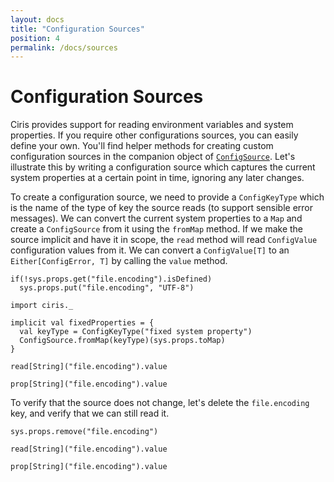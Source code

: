 ```yaml
---
layout: docs
title: "Configuration Sources"
position: 4
permalink: /docs/sources
---
```


# Configuration Sources
Ciris provides support for reading environment variables and system properties. If you require other  configurations sources, you can easily define your own. You'll find helper methods for creating custom configuration sources in the companion object of [`ConfigSource`](https://cir.is/api/ciris/ConfigSource$.html). Let's illustrate this by writing a configuration source which captures the current system properties at a certain point in time, ignoring any later changes.

To create a configuration source, we need to provide a `ConfigKeyType` which is the name of the type of key the source reads (to support sensible error messages). We can convert the current system properties to a `Map` and create a `ConfigSource` from it using the `fromMap` method. If we make the source implicit and have it in scope, the `read` method will read `ConfigValue` configuration values from it. We can convert a `ConfigValue[T]` to an `Either[ConfigError, T]` by calling the `value` method.

```tut:invisible
if(!sys.props.get("file.encoding").isDefined)
  sys.props.put("file.encoding", "UTF-8")
```

```tut:book
import ciris._

implicit val fixedProperties = {
  val keyType = ConfigKeyType("fixed system property")
  ConfigSource.fromMap(keyType)(sys.props.toMap)
}

read[String]("file.encoding").value

prop[String]("file.encoding").value
```

To verify that the source does not change, let's delete the `file.encoding` key, and verify that we can still read it.

```tut:book
sys.props.remove("file.encoding")

read[String]("file.encoding").value

prop[String]("file.encoding").value
```
